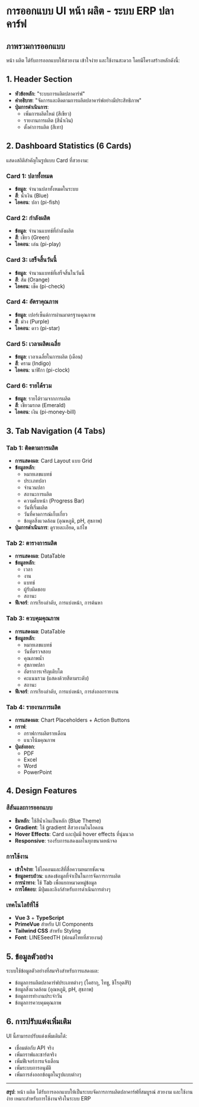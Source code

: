 # การออกแบบ UI หน้า ผลิต - ระบบ ERP ปลาคาร์ฟ

## ภาพรวมการออกแบบ

หน้า ผลิต ได้รับการออกแบบให้สวยงาม เข้าใจง่าย และใช้งานสะดวก โดยมีโครงสร้างหลักดังนี้:

## 1. Header Section

- **หัวข้อหลัก**: "ระบบการผลิตปลาคาร์ฟ"
- **คำอธิบาย**: "จัดการและติดตามการผลิตปลาคาร์ฟอย่างมีประสิทธิภาพ"
- **ปุ่มการดำเนินการ**:
  - เพิ่มการผลิตใหม่ (สีเขียว)
  - รายงานการผลิต (สีน้ำเงิน)
  - ตั้งค่าการผลิต (สีเทา)

## 2. Dashboard Statistics (6 Cards)

แสดงสถิติสำคัญในรูปแบบ Card ที่สวยงาม:

### Card 1: ปลาทั้งหมด

- **ข้อมูล**: จำนวนปลาทั้งหมดในระบบ
- **สี**: น้ำเงิน (Blue)
- **ไอคอน**: ปลา (pi-fish)

### Card 2: กำลังผลิต

- **ข้อมูล**: จำนวนแบทช์ที่กำลังผลิต
- **สี**: เขียว (Green)
- **ไอคอน**: เล่น (pi-play)

### Card 3: เสร็จสิ้นวันนี้

- **ข้อมูล**: จำนวนแบทช์ที่เสร็จสิ้นในวันนี้
- **สี**: ส้ม (Orange)
- **ไอคอน**: เช็ค (pi-check)

### Card 4: อัตราคุณภาพ

- **ข้อมูล**: เปอร์เซ็นต์การผ่านมาตรฐานคุณภาพ
- **สี**: ม่วง (Purple)
- **ไอคอน**: ดาว (pi-star)

### Card 5: เวลาผลิตเฉลี่ย

- **ข้อมูล**: เวลาเฉลี่ยในการผลิต (เดือน)
- **สี**: คราม (Indigo)
- **ไอคอน**: นาฬิกา (pi-clock)

### Card 6: รายได้รวม

- **ข้อมูล**: รายได้รวมจากการผลิต
- **สี**: เขียวมรกต (Emerald)
- **ไอคอน**: เงิน (pi-money-bill)

## 3. Tab Navigation (4 Tabs)

### Tab 1: ติดตามการผลิต

- **การแสดงผล**: Card Layout แบบ Grid
- **ข้อมูลหลัก**:
  - หมายเลขแบทช์
  - ประเภทปลา
  - จำนวนปลา
  - สถานะการผลิต
  - ความคืบหน้า (Progress Bar)
  - วันที่เริ่มผลิต
  - วันที่คาดการณ์เก็บเกี่ยว
  - ข้อมูลสิ่งแวดล้อม (อุณหภูมิ, pH, สุขภาพ)
- **ปุ่มการดำเนินการ**: ดูรายละเอียด, แก้ไข

### Tab 2: ตารางการผลิต

- **การแสดงผล**: DataTable
- **ข้อมูลหลัก**:
  - เวลา
  - งาน
  - แบทช์
  - ผู้รับผิดชอบ
  - สถานะ
- **ฟีเจอร์**: การเรียงลำดับ, การแบ่งหน้า, การค้นหา

### Tab 3: ควบคุมคุณภาพ

- **การแสดงผล**: DataTable
- **ข้อมูลหลัก**:
  - หมายเลขแบทช์
  - วันที่ตรวจสอบ
  - คุณภาพน้ำ
  - สุขภาพปลา
  - อัตราการเจริญเติบโต
  - คะแนนรวม (แสดงด้วยสีตามระดับ)
  - สถานะ
- **ฟีเจอร์**: การเรียงลำดับ, การแบ่งหน้า, การส่งออกรายงาน

### Tab 4: รายงานการผลิต

- **การแสดงผล**: Chart Placeholders + Action Buttons
- **กราฟ**:
  - กราฟการผลิตรายเดือน
  - แนวโน้มคุณภาพ
- **ปุ่มส่งออก**:
  - PDF
  - Excel
  - Word
  - PowerPoint

## 4. Design Features

### สีสันและการออกแบบ

- **ธีมหลัก**: ใช้สีน้ำเงินเป็นหลัก (Blue Theme)
- **Gradient**: ใช้ gradient สีสวยงามในไอคอน
- **Hover Effects**: Card และปุ่มมี hover effects ที่นุ่มนวล
- **Responsive**: รองรับการแสดงผลในทุกขนาดหน้าจอ

### การใช้งาน

- **เข้าใจง่าย**: ใช้ไอคอนและสีที่สื่อความหมายชัดเจน
- **ข้อมูลครบถ้วน**: แสดงข้อมูลที่จำเป็นในการจัดการการผลิต
- **การนำทาง**: ใช้ Tab เพื่อแยกหมวดหมู่ข้อมูล
- **การโต้ตอบ**: มีปุ่มและลิงก์สำหรับการดำเนินการต่างๆ

### เทคโนโลยีที่ใช้

- **Vue 3** + **TypeScript**
- **PrimeVue** สำหรับ UI Components
- **Tailwind CSS** สำหรับ Styling
- **Font**: LINESeedTH (ฟอนต์ไทยที่สวยงาม)

## 5. ข้อมูลตัวอย่าง

ระบบใช้ข้อมูลตัวอย่างที่สมจริงสำหรับการแสดงผล:

- ข้อมูลการผลิตปลาคาร์ฟประเภทต่างๆ (โคฮากุ, ไทชู, ชิโรอุตสึริ)
- ข้อมูลสิ่งแวดล้อม (อุณหภูมิ, pH, สุขภาพ)
- ข้อมูลการทำงานประจำวัน
- ข้อมูลการควบคุมคุณภาพ

## 6. การปรับแต่งเพิ่มเติม

UI นี้สามารถปรับแต่งเพิ่มเติมได้:

- เชื่อมต่อกับ API จริง
- เพิ่มกราฟและชาร์ตจริง
- เพิ่มฟีเจอร์การแจ้งเตือน
- เพิ่มระบบการอนุมัติ
- เพิ่มการส่งออกข้อมูลในรูปแบบต่างๆ

---

**สรุป**: หน้า ผลิต ได้รับการออกแบบให้เป็นระบบจัดการการผลิตปลาคาร์ฟที่สมบูรณ์ สวยงาม และใช้งานง่าย เหมาะสำหรับการใช้งานจริงในระบบ ERP
